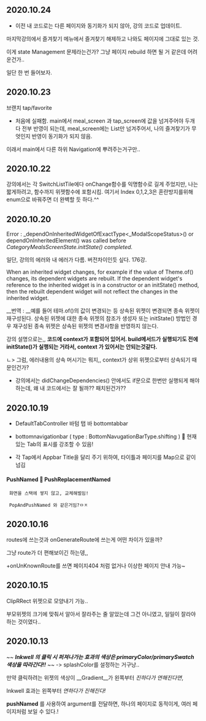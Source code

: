 ## 2020.10.24
- 이전 내 코드로는 다른 페이지와 동기화가 되지 않아, 강의 코드로 업데이트.

마지막강의에서 즐겨찾기 메뉴에서 즐겨찾기 해제하고 나와도 페이지에 그대로 있는 것.

이게 state Management 문제라는건가? 그냥 페이지  rebuild 하면 될 거 같은데 어려운건가..

일단 한 번 들어보자.

## 2020.10.23
브랜치 tap/favorite

- 처음에 실패함.
main에서 meal_screen 과 tap_screen에 값을 넘겨주어야 두개 다 전부 반영이 되는데,
meal_screen에는 List만 넘겨주어서, 나의 즐겨찾기가 무엇인지 반영이 동기화가 되지 않음.

이래서 main에서 다른 하위 Navigation에 뿌려주는거구만..

## 2020.10.22
강의에서는 각 SwitchListTile에다 onChange함수를 익명함수로 길게 주었지만,
나는 짧게하려고, 함수까지 위젯함수에 포함시킴.
여기서 Index 0,1,2,3은 혼란방지를위해 enum으로 바꿔주면 더 완벽할 듯 하다.^^

## 2020.10.20
Error : _dependOnInheritedWidgetOfExactType<_ModalScopeStatus>() or dependOnInheritedElement() was
called before _CategoryMealsScreenState.initState() completed._

일단, 강의의 에러와 내 에러가 다름. 버전차이인듯 싶다.  176강.

When an inherited widget changes, for example if the value of Theme.of() changes, its dependent widgets are rebuilt. If the dependent widget's reference to the inherited widget is in a constructor or an initState() method, then the rebuilt dependent widget will not reflect the changes in the inherited widget.

__번역 : __예를 들어 테마.of()의 값이 변경되는 등 상속된 위젯이 변경되면 종속 위젯이 재구성된다. 상속된 위젯에 대한 종속 위젯의 참조가 생성자 또는 initState() 방법인 경우 재구성된 종속 위젯은 상속된 위젯의 변경사항을 반영하지 않는다.

강의 설명으로는,, **코드에 context가 포함되어 있어서.
build메서드가 실행되기도 전에 initState()가 실행되는 거라서, context 가 있어서는 안되는것같다.**

ㄴ> 그럼, 에러내용의 상속 머시기는 뭐지,, context가 상위 위젯으로부터 상속되기 때문인건가?


- 강의에서는 didChangeDependencies() 안에서도 if문으로 한번만 실행되게 해야하는데,
  왜 내 코드에서는 잘 될까?? 패치된건가??

## 2020.10.19
- DefaultTabController 바텀 탭 바 bottomtabbar

- bottomnavigationbar ( type : BottomNavugationBarType.shifting )
   현재 있는 Tab의 표시를 강조할 수 있음!

- 각 Tap에서 Appbar Title을 달리 주기 위하여, 타이틀과 페이지를 Map으로 같이 넘김

#### PushNamed  PushReplacementNamed
     화면을 스택에 쌓지 않고, 교체해벌임!

     PopAndPushNamed 와 같은거임?ㅁㅈ

## 2020.10.16
routes에 쓰는것과 onGenerateRoute에 쓰는게 어떤 차이가 있을까?

그냥 route가 더 편해보이긴 하는뎅,,

+onUnKnownRoute를 쓰면 페이지404 처럼 없거나 이상한 페이지 안내 가능~


## 2020.10.15
ClipRRect 위젯으로 모양내기 가능..

부모위젯의 크기에 맞춰서 알아서 잘라주는 줄 알았는데 그건 아니였고, 일일이 잘라야 하는 것이였다..

## 2020.10.13
~~ ___Inkwell 의 클릭 시 퍼져나가는 효과의 색상은 primaryColor/primarySwatch 색상을 따라간다!!___ ~~
        -> splashColor를 설정하는 거구낭..

만약 클릭하려는 위젯의 색상이 __Gradient__가 왼쪽부터 _진하다가 연해진다면_,

Inkwell 효과는 왼쪽부터 _연하다가 진해진다!_

__pushNamed__ 를 사용하여 argument를 전달하면, 하나의 페이지로 동적이게, 여러 페이지처럼 보일 수 있다.!
